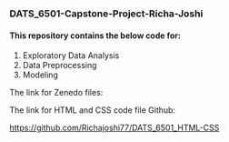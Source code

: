 ### DATS_6501-Capstone-Project-Richa-Joshi

#### This repository contains the below code for:

1. Exploratory Data Analysis
2. Data Preprocessing
3. Modeling

The link for Zenedo files:


The link for HTML and CSS code file Github:

https://github.com/Richajoshi77/DATS_6501_HTML-CSS




